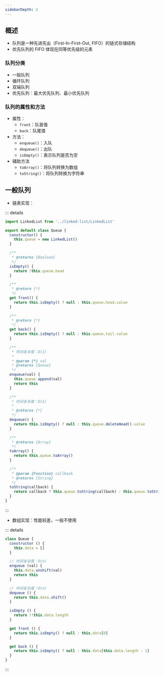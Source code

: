 ```yaml
---
sidebarDepth: 2
---
```



## 概述

+ 队列是一种先进先出（First-In-First-Out, FIFO）的链式存储结构
+ 优先队列的 FIFO 体现在同等优先级的元素


### 队列分类

+ 一般队列
+ 循环队列
+ 双端队列
+ 优先队列：最大优先队列、最小优先队列


### 队列的属性和方法

+ 属性：
  + `front`：队首值
  + `back`：队尾值
+ 方法：
  + `enqueue()`：入队
  + `dequeue()`：出队
  + `isEmpty()`：表示队列是否为空
+ 辅助方法
  + `toArray()`：将队列转换为数组
  + `toString()`：将队列转换为字符串




## 一般队列

+ 链表实现：

::: details
```js
import LinkedList from '../linked-list/LinkedList'

export default class Queue {
  constructor() {
    this.queue = new LinkedList()
  }

  /**
   * @returns {Boolean}
   */
  isEmpty() {
    return !this.queue.head
  }

  /**
   * @return {*}
   */
  get front() {
    return this.isEmpty() ? null : this.queue.head.value
  }

  /**
   * @return {*}
   */
  get back() {
    return this.isEmpty() ? null : this.queue.tail.value
  }

  /**
   * 时间复杂度：O(1)
   * 
   * @param {*} val
   * @returns {Queue}
   */
  enqueue(val) {
    this.queue.append(val)
    return this
  }

  /**
   * 时间复杂度：O(1)
   * 
   * @returns {*}
   */
  dequeue() {
    return this.isEmpty() ? null : this.queue.deleteHead().value
  }

  /**
   * @returns {Array}
   */
  toArray() {
    return this.queue.toArray()
  }

  /**
   * @param {Function} callback
   * @returns {String}
   */
  toString(callback) {
    return callback ? this.queue.toString(callback) : this.queue.toString()
  }
}
```
:::

+ 数组实现：性能较差，一般不使用

::: details
```js
class Queue {
  constructor () {
    this.data = []
  }

  // 时间复杂度：O(n)
  enqueue (val) {
    this.data.unshift(val)
    return this
  }

  // 时间复杂度：O(n)
  dequeue () {
    return this.data.shift()
  }

  isEmpty () {
    return !!this.data.length
  }

  get front () {
    return this.isEmpty() ? null : this.data[0]
  }

  get back () {
    return this.isEmpty() ? null : this.data[this.data.length - 1]
  }
}
```
:::
